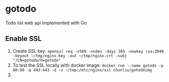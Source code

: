 # gotodo

Todo list web api implemented with Go

## Enable SSL

1. Create SSL key:
    `openssl req -x509 -nodes -days 365 -newkey rsa:2048 -keyout ~/tmp/nginx.key -out ~/tmp/nginx.crt -subj "/CN=gotodo/O=gotodo"`
2. To test the SSL locally with docker image:
    `docker run --name gotodo -p 80:80 -p 443:443 -d -v ~/tmp:/etc/nginx/ssl chunliu/gotodoimg`
3. 